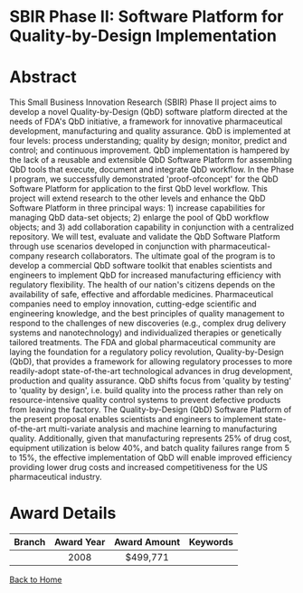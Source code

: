 
SBIR Phase II: Software Platform for Quality-by-Design Implementation
=====================================================================

# Abstract


This Small Business Innovation Research (SBIR) Phase II project aims to develop a novel Quality-by-Design (QbD) software platform directed at the needs of FDA's QbD initiative, a framework for innovative pharmaceutical development, manufacturing and quality assurance. QbD is implemented at four levels: process understanding; quality by design; monitor, predict and control; and continuous improvement. QbD implementation is hampered by the lack of a reusable and extensible QbD Software Platform for assembling QbD tools that execute, document and integrate QbD workflow. In the Phase I program, we successfully demonstrated 'proof-ofconcept' for the QbD Software Platform for application to the first QbD level workflow. This project will extend research to the other levels and enhance the QbD Software Platform in three principal ways: 1) increase capabilities for managing QbD data-set objects; 2) enlarge the pool of QbD workflow objects; and 3) add collaboration capability in conjunction with a centralized repository. We will test, evaluate and validate the QbD Software Platform through use scenarios developed in conjunction with pharmaceutical-company research collaborators. The ultimate goal of the program is to develop a commercial QbD software toolkit that enables scientists and engineers to implement QbD for increased manufacturing efficiency with regulatory flexibility.  The health of our nation's citizens depends on the availability of safe, effective and affordable medicines. Pharmaceutical companies need to
employ innovation, cutting-edge scientific and engineering knowledge, and the best principles of quality management to respond to the challenges of new discoveries (e.g., complex drug delivery systems and nanotechnology) and individualized therapies or genetically tailored treatments. The FDA and global pharmaceutical community are laying the foundation for a regulatory policy revolution, Quality-by-Design (QbD), that provides a framework for allowing regulatory processes to more readily-adopt state-of-the-art technological advances in drug development, production and quality assurance. QbD shifts focus from 'quality by testing' to 'quality by design', i.e. build quality into the process rather than rely on resource-intensive quality control systems to prevent defective products from leaving the factory. The Quality-by-Design (QbD) Software Platform of the present proposal enables scientists and engineers to implement state-of-the-art multi-variate analysis and machine learning to manufacturing quality. Additionally, given that manufacturing represents 25% of drug cost, equipment utilization is below 40%, and batch quality failures range from 5 to 15%, the effective implementation of QbD will enable improved efficiency providing lower drug costs and increased competitiveness for the US pharmaceutical industry.  

# Award Details

|Branch|Award Year|Award Amount|Keywords|
| :---: | :---: | :---: | :---: |
||2008|$499,771||
  
  


[Back to Home](https://github.com/chrischow/dod_sbir_awards#87)